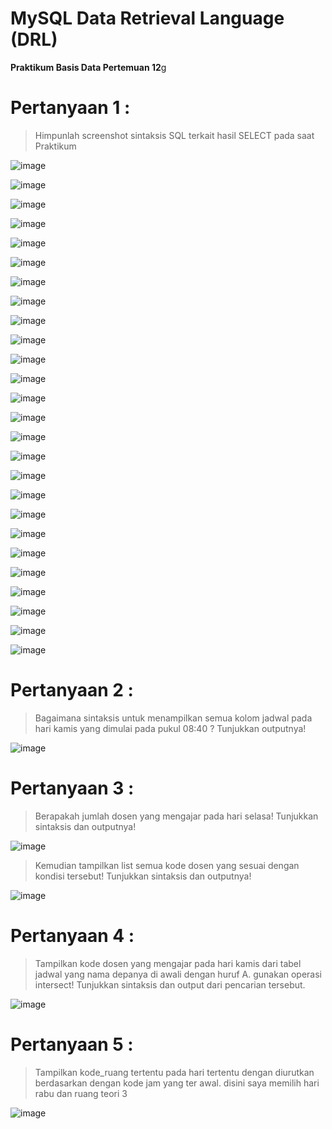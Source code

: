 # MySQL Data Retrieval Language (DRL)
**Praktikum Basis Data Pertemuan 12**g


# Pertanyaan 1 :
> Himpunlah screenshot sintaksis SQL terkait hasil SELECT pada saat Praktikum

![image](https://github.com/purinahdatul/Learn-MyPHP-Admin/assets/160198903/37cb9df6-c682-45cf-bd52-f707177c4f5d)


![image](https://github.com/purinahdatul/Learn-MyPHP-Admin/assets/160198903/271a8494-2679-4afc-9649-2d9aabb96571)

![image](https://github.com/purinahdatul/Learn-MyPHP-Admin/assets/160198903/833ec540-bc88-4989-9e6d-94836171aa3a)


![image](https://github.com/purinahdatul/Learn-MyPHP-Admin/assets/160198903/fc0c4f05-5368-49a9-aae8-255136dce353)


![image](https://github.com/purinahdatul/Learn-MyPHP-Admin/assets/160198903/a8dbcf82-3bad-4f25-b849-bab85df91cc1)


![image](https://github.com/purinahdatul/Learn-MyPHP-Admin/assets/160198903/fa80729b-79dc-44d2-9c8d-280c11ccdbd1)


![image](https://github.com/purinahdatul/Learn-MyPHP-Admin/assets/160198903/1c25b638-91dd-4af9-8b0d-c7667b648020)


![image](https://github.com/purinahdatul/Learn-MyPHP-Admin/assets/160198903/702cffe6-0625-4913-8bfa-0358cad843b1)


![image](https://github.com/purinahdatul/Learn-MyPHP-Admin/assets/160198903/3d9b0073-6244-4bb9-80e4-1af3a110a3b3)


![image](https://github.com/purinahdatul/Learn-MyPHP-Admin/assets/160198903/02e14d1c-46c6-4b31-bef7-40d7a03e5b8b)


![image](https://github.com/purinahdatul/Learn-MyPHP-Admin/assets/160198903/2f552021-4ea1-4d67-9b0c-686e75cc261c)


![image](https://github.com/purinahdatul/Learn-MyPHP-Admin/assets/160198903/bcefc4de-d702-4683-9ce7-a2714adb3bc1)


![image](https://github.com/purinahdatul/Learn-MyPHP-Admin/assets/160198903/fa79bed8-6f4d-437e-aa10-d52565aaf32b)


![image](https://github.com/purinahdatul/Learn-MyPHP-Admin/assets/160198903/f75cb57c-1145-474b-a894-a7a8125271d0)


![image](https://github.com/purinahdatul/Learn-MyPHP-Admin/assets/160198903/709967ce-fe90-432b-8e05-f92ec128dbcd)

![image](https://github.com/purinahdatul/Learn-MyPHP-Admin/assets/160198903/8ba3cd57-9376-4ae0-85f7-45d902c95181)


![image](https://github.com/purinahdatul/Learn-MyPHP-Admin/assets/160198903/23ec45cf-1ef2-435b-9fc7-50741822b892)

![image](https://github.com/purinahdatul/Learn-MyPHP-Admin/assets/160198903/a0664d2d-9260-4b69-ae47-eed560d3ea8d)



![image](https://github.com/purinahdatul/Learn-MyPHP-Admin/assets/160198903/b046e14c-d53d-4a91-828b-c2eb204bd57d)

![image](https://github.com/purinahdatul/Learn-MyPHP-Admin/assets/160198903/393b2137-f528-4e1c-bb2c-fa2c32e3d8f6)


![image](https://github.com/purinahdatul/Learn-MyPHP-Admin/assets/160198903/66aff932-4e60-44f9-9979-d74d9a9200ea)


![image](https://github.com/purinahdatul/Learn-MyPHP-Admin/assets/160198903/bec1df86-20b3-461c-a66c-2245a52adc33)


![image](https://github.com/purinahdatul/Learn-MyPHP-Admin/assets/160198903/09065a11-c59c-4ba5-9af9-6d0b3792a6be)


![image](https://github.com/purinahdatul/Learn-MyPHP-Admin/assets/160198903/475a08fb-d402-49e5-a87c-4d8de797e090)


![image](https://github.com/purinahdatul/Learn-MyPHP-Admin/assets/160198903/0f1c1424-9284-4e4a-942e-15b2bbdd6366)


![image](https://github.com/purinahdatul/Learn-MyPHP-Admin/assets/160198903/4a5615c3-e4e4-434d-ad60-af13b419e029)



# Pertanyaan 2 :

> Bagaimana sintaksis untuk menampilkan semua kolom jadwal pada hari kamis yang dimulai pada pukul 08:40 ? Tunjukkan outputnya!

![image](https://github.com/purinahdatul/Learn-MyPHP-Admin/assets/160198903/b6d329e7-d54e-47fd-a7f1-e93851804722)



# Pertanyaan 3 :

> Berapakah jumlah dosen yang mengajar pada hari selasa! Tunjukkan sintaksis dan outputnya!

![image](https://github.com/purinahdatul/Learn-MyPHP-Admin/assets/160198903/a3881b8e-8092-4e09-9f3f-2936c1b5efbd)


> Kemudian tampilkan list semua kode dosen yang sesuai dengan kondisi tersebut! Tunjukkan sintaksis dan outputnya!

![image](https://github.com/purinahdatul/Learn-MyPHP-Admin/assets/160198903/c97b81f6-5d3f-4160-96a4-6860fe5d0133)


# Pertanyaan 4 :

> Tampilkan kode dosen yang mengajar pada hari kamis dari tabel jadwal yang nama depanya di awali dengan huruf A. gunakan operasi intersect! Tunjukkan sintaksis dan output dari pencarian tersebut.

![image](https://github.com/purinahdatul/Learn-MyPHP-Admin/assets/160198903/32844259-058c-44b0-ac5b-0d78c3ef7802)



# Pertanyaan 5 :

> Tampilkan kode_ruang tertentu pada hari tertentu dengan diurutkan berdasarkan dengan kode jam yang ter awal. disini saya memilih hari rabu dan ruang teori 3

![image](https://github.com/purinahdatul/Learn-MyPHP-Admin/assets/160198903/8503efc0-5544-4597-af50-b65dbc7adb7c)

